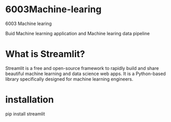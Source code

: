 # 6003Machine-learing
6003 Machine learing

Buid Machine learning application and Machine learing data pipeline

# What is Streamlit? 
Streamlit is a free and open-source framework to rapidly build and share beautiful machine learning and data science web apps. It is a Python-based library specifically designed for machine learning engineers.

# installation 
pip install streamlit
